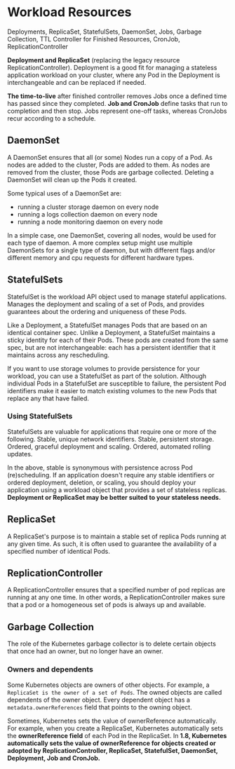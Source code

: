 # Workload Resources

Deployments, ReplicaSet, StatefulSets, DaemonSet, Jobs, Garbage Collection, TTL Controller for Finished Resources, CronJob, ReplicationController

**Deployment and ReplicaSet** (replacing the legacy resource ReplicationController). Deployment is a good fit for managing a stateless application 
workload on your cluster, where any Pod in the Deployment is interchangeable and can be replaced if needed.

**The time-to-live** after finished controller removes Jobs once a defined time has passed since they completed.
**Job and CronJob** define tasks that run to completion and then stop. Jobs represent one-off tasks, whereas CronJobs recur according to a schedule.

## DaemonSet

A DaemonSet ensures that all (or some) Nodes run a copy of a Pod. As nodes are added to the cluster, Pods are added to them. As nodes are removed 
from the cluster, those Pods are garbage collected. Deleting a DaemonSet will clean up the Pods it created.

Some typical uses of a DaemonSet are:

   * running a cluster storage daemon on every node
   * running a logs collection daemon on every node
   * running a node monitoring daemon on every node

In a simple case, one DaemonSet, covering all nodes, would be used for each type of daemon. A more complex setup might use multiple DaemonSets for 
a single type of daemon, but with different flags and/or different memory and cpu requests for different hardware types.

## StatefulSets

StatefulSet is the workload API object used to manage stateful applications.
Manages the deployment and scaling of a set of Pods, and provides guarantees about the ordering and uniqueness of these Pods.

Like a Deployment, a StatefulSet manages Pods that are based on an identical container spec. Unlike a Deployment, a StatefulSet maintains a sticky 
identity for each of their Pods. These pods are created from the same spec, but are not interchangeable: each has a persistent identifier that it 
maintains across any rescheduling.

If you want to use storage volumes to provide persistence for your workload, you can use a StatefulSet as part of the solution. Although individual
Pods in a StatefulSet are susceptible to failure, the persistent Pod identifiers make it easier to match existing volumes to the new Pods that replace 
any that have failed.

 ### Using StatefulSets 
 StatefulSets are valuable for applications that require one or more of the following.
    Stable, unique network identifiers.
    Stable, persistent storage.
    Ordered, graceful deployment and scaling.
    Ordered, automated rolling updates.

 In the above, stable is synonymous with persistence across Pod (re)scheduling. If an application doesn't require any stable identifiers or ordered 
 deployment, deletion, or scaling, you should deploy your application using a workload object that provides a set of stateless replicas. **Deployment 
 or ReplicaSet may be better suited to your stateless needs.**


## ReplicaSet

A ReplicaSet's purpose is to maintain a stable set of replica Pods running at any given time. As such, it is often used to guarantee the availability 
of a specified number of identical Pods.

## ReplicationController

A ReplicationController ensures that a specified number of pod replicas are running at any one time. In other words, a ReplicationController makes sure 
that a pod or a homogeneous set of pods is always up and available.


## Garbage Collection

The role of the Kubernetes garbage collector is to delete certain objects that once had an owner, but no longer have an owner.

 ### Owners and dependents 
 Some Kubernetes objects are owners of other objects. For example, a `ReplicaSet is the owner of a set of Pods`. The owned objects are called dependents 
 of the owner object. Every dependent object has a `metadata.ownerReferences` field that points to the owning object.
 
 Sometimes, Kubernetes sets the value of ownerReference automatically. For example, when you create a ReplicaSet, Kubernetes automatically sets the 
 **ownerReference field** of each Pod in the ReplicaSet. In **1.8, Kubernetes automatically sets the value of ownerReference for objects created or 
 adopted by ReplicationController, ReplicaSet, StatefulSet, DaemonSet, Deployment, Job and CronJob.**


